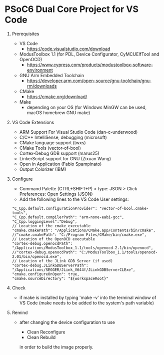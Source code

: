 # PSoC6 Dual Core Project for VS Code

1. Prerequisites
    - VS Code
        - https://code.visualstudio.com/download
    - ModusToolbox 1.1 (for PDL, Device Configurator, CyMCUElfTool and OpenOCD)
        - https://www.cypress.com/products/modustoolbox-software-environment
    - GNU Arm Embedded Toolchain
        - https://developer.arm.com/open-source/gnu-toolchain/gnu-rm/downloads
    - CMake
        - https://cmake.org/download/
    - Make
        - depending on your OS (for Windows MinGW can be used, macOS homebrew GNU make)

1. VS Code Extensions
    - ARM Support For Visual Studio Code (dan-c-underwood)
    - C/C++ IntelliSense, debugging (microsoft)
    - CMake language support (twxs)
    - CMake Tools (vector-of-bool)
    - Cortex-Debug GDB support (marus25)
    - LinkerScript support for GNU (Zixuan Wang)
    - Open in Application (Fabio Spampinato)
    - Output Colorizer (IBM)
    
1. Configure
    - Command Palette (CTRL+SHIFT+P) > type: JSON > Click Preferences: Open Settings (JSON)
    - Add the following lines to the VS Code User settings:
    ```
    "C_Cpp.default.configurationProvider": "vector-of-bool.cmake-tools",
    "C_Cpp.default.compilerPath": "arm-none-eabi-gcc",
    "C_Cpp.loggingLevel":"Debug",
    // Location of the cmake executable
    "cmake.cmakePath": "/Applications/CMake.app/Contents/bin/cmake",
    //"cmake.cmakePath": "C:/Program Files/CMake/bin/cmake.exe",
    // Location of the OpenOCD executable
    "cortex-debug.openocdPath": "/Applications/ModusToolbox_1.1/tools/openocd-2.1/bin/openocd",
    //"cortex-debug.openocdPath": "C:/ModusToolbox_1.1/tools/openocd-2.01/bin/openocd.exe",
    // Location of the JLink GDB Server (if used)
    "cortex-debug.JLinkGDBServerPath": "/Applications/SEGGER/JLink_V644f/JLinkGDBServerCLExe",
    "cmake.configureOnOpen": true,
    "cmake.sourceDirectory": "${workspaceRoot}"
    ```
1. Check
    - if make is installed by typing 'make -v' into the terminal window of VS Code
        (make needs to be added to the system's path variable)
        
1. Remind
    - after changing the device configuration to use
        - Clean Reconfigure
        - Clean Rebuild
        
        in order to build the image properly.
